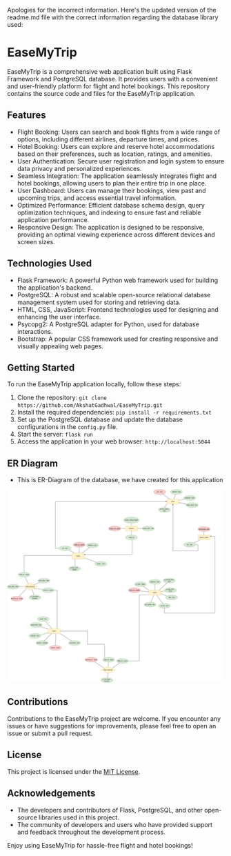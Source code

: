 Apologies for the incorrect information. Here's the updated version of the readme.md file with the correct information regarding the database library used:

# EaseMyTrip

EaseMyTrip is a comprehensive web application built using Flask Framework and PostgreSQL database. It provides users with a convenient and user-friendly platform for flight and hotel bookings. This repository contains the source code and files for the EaseMyTrip application.

## Features

- Flight Booking: Users can search and book flights from a wide range of options, including different airlines, departure times, and prices.
- Hotel Booking: Users can explore and reserve hotel accommodations based on their preferences, such as location, ratings, and amenities.
- User Authentication: Secure user registration and login system to ensure data privacy and personalized experiences.
- Seamless Integration: The application seamlessly integrates flight and hotel bookings, allowing users to plan their entire trip in one place.
- User Dashboard: Users can manage their bookings, view past and upcoming trips, and access essential travel information.
- Optimized Performance: Efficient database schema design, query optimization techniques, and indexing to ensure fast and reliable application performance.
- Responsive Design: The application is designed to be responsive, providing an optimal viewing experience across different devices and screen sizes.

## Technologies Used

- Flask Framework: A powerful Python web framework used for building the application's backend.
- PostgreSQL: A robust and scalable open-source relational database management system used for storing and retrieving data.
- HTML, CSS, JavaScript: Frontend technologies used for designing and enhancing the user interface.
- Psycopg2: A PostgreSQL adapter for Python, used for database interactions.
- Bootstrap: A popular CSS framework used for creating responsive and visually appealing web pages.

## Getting Started

To run the EaseMyTrip application locally, follow these steps:

1. Clone the repository: `git clone https://github.com/AkshatGadhwal/EaseMyTrip.git`
2. Install the required dependencies: `pip install -r requirements.txt`
3. Set up the PostgreSQL database and update the database configurations in the `config.py` file.
4. Start the server: `flask run`
5. Access the application in your web browser: `http://localhost:5044`

## ER Diagram

- This is ER-Diagram of the database, we have created for this application

![ER Diagram](ER_Diagram.png)
## Contributions

Contributions to the EaseMyTrip project are welcome. If you encounter any issues or have suggestions for improvements, please feel free to open an issue or submit a pull request.

## License

This project is licensed under the [MIT License](LICENSE).

## Acknowledgements

- The developers and contributors of Flask, PostgreSQL, and other open-source libraries used in this project.
- The community of developers and users who have provided support and feedback throughout the development process.

Enjoy using EaseMyTrip for hassle-free flight and hotel bookings!